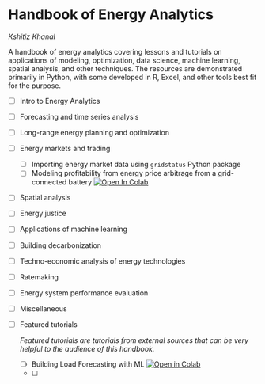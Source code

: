 # Handbook of Energy Analytics

*Kshitiz Khanal*

A handbook of energy analytics covering lessons and tutorials on applications of modeling, optimization, data science, machine learning, spatial analysis, and other techniques. The resources are demonstrated primarily in Python, with some developed in R, Excel, and other tools best fit for the purpose.

- [ ] Intro to Energy Analytics
- [ ] Forecasting and time series analysis
- [ ] Long-range energy planning and optimization
- [ ] Energy markets and trading
  - [ ] Importing energy market data using `gridstatus` Python package
  - [ ] Modeling profitability from energy price arbitrage from a grid-connected battery [![Open In Colab](https://colab.research.google.com/assets/colab-badge.svg)](https://colab.research.google.com/drive/1eQcjrKt2Bs9y_go6MtiwrFV8V39GGxag?usp=sharing)
- [ ] Spatial analysis
- [ ] Energy justice
- [ ] Applications of machine learning
- [ ] Building decarbonization
- [ ] Techno-economic analysis of energy technologies
- [ ] Ratemaking
- [ ] Energy system performance evaluation
- [ ] Miscellaneous
- [ ] Featured tutorials
      
  *Featured tutorials are tutorials from external sources that can be very helpful to the audience of this handbook.*

  - [ ] Building Load Forecasting with ML [![Open in Colab](https://colab.research.google.com/assets/colab-badge.svg)](https://colab.research.google.com/drive/1ZWpJY03xLIsUrlOzgTNHemKyLatMgKrp?usp=sharing#scrollTo=wopp4LoYKsT)
  - [ ] 
      
